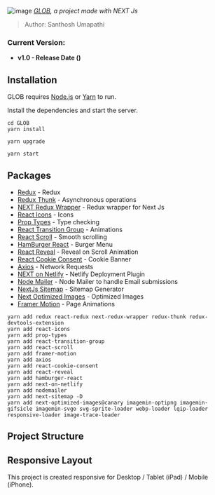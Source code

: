 ![image](https://drive.google.com/uc?export=view&id=1EYJ1MLFdyjpCgWsHnlW9CgKLdvMzOeNP) 
*[GLOB](https://google.com), a project made with NEXT Js*

> Author: Santhosh Umapathi


### Current Version:
* **v1.0 - Release Date ()**


## Installation

GLOB requires [Node.js](https://nodejs.org/) or [Yarn](https://yarnpkg.com/) to run.

Install the dependencies and start the server.

```
cd GLOB
yarn install

yarn upgrade 

yarn start

```

## Packages
* [Redux](https://redux.js.org/) - Redux
* [Redux Thunk](https://github.com/reduxjs/redux-thunk) - Asynchronous operations
* [NEXT Redux Wrapper](https://github.com/kirill-konshin/next-redux-wrapper) - Redux wrapper for Next Js
* [React Icons](https://react-icons.github.io/react-icons/) - Icons
* [Prop Types](https://www.npmjs.com/package/prop-types) - Type checking
* [React Transition Group](https://reactcommunity.org/react-transition-group/) - Animations
* [React Scroll](https://github.com/fisshy/react-scroll) - Smooth scrolling
* [HamBurger React](https://hamburger-react.netlify.app/) - Burger Menu
* [React Reveal](https://www.react-reveal.com/) - Reveal on Scroll Animation
* [React Cookie Consent](https://github.com/Mastermindzh/react-cookie-consent) - Cookie Banner
* [Axios](https://www.npmjs.com/package/axios) - Network Requests
* [NEXT on Netlify](https://github.com/netlify/next-on-netlify) - Netlify Deployment Plugin
* [Node Mailer](https://nodemailer.com/about/) - Node Mailer to handle Email submissions
* [NextJs Sitemap](https://www.npmjs.com/package/next-sitemap) - Sitemap Generator
* [Next Optimized Images](https://github.com/cyrilwanner/next-optimized-images) - Optimized Images
* [Framer Motion](https://github.com/framer/motion) - Page Animations

```
yarn add redux react-redux next-redux-wrapper redux-thunk redux-devtools-extension 
yarn add react-icons 
yarn add prop-types 
yarn add react-transition-group 
yarn add react-scroll 
yarn add framer-motion
yarn add axios 
yarn add react-cookie-consent 
yarn add react-reveal 
yarn add hamburger-react 
yarn add next-on-netlify 
yarn add nodemailer 
yarn add next-sitemap -D
yarn add next-optimized-images@canary imagemin-optipng imagemin-gifsicle imagemin-svgo svg-sprite-loader webp-loader lqip-loader responsive-loader image-trace-loader

```


## Project Structure





## Responsive Layout
This project is created responsive for Desktop / Tablet (iPad) / Mobile (iPhone).